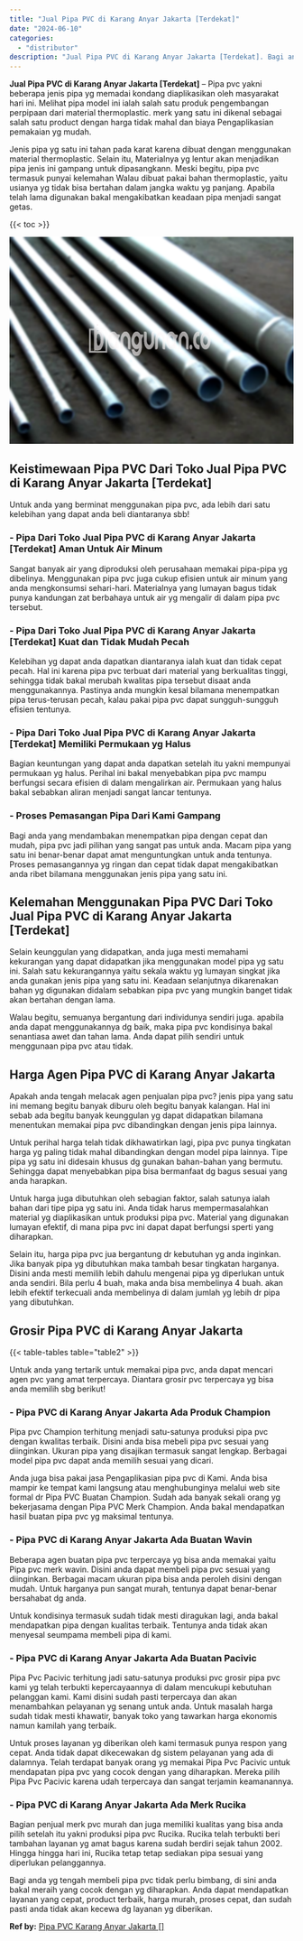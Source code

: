 ```yaml
---
title: "Jual Pipa PVC di Karang Anyar Jakarta [Terdekat]"
date: "2024-06-10"
categories: 
  - "distributor"
description: "Jual Pipa PVC di Karang Anyar Jakarta [Terdekat]. Bagi anda yg tengah membeli pipa pvc tidak perlu bimbang, di sini anda bakal meraih yang cocok dengan yg di..."
---
```


**Jual Pipa PVC di Karang Anyar Jakarta \[Terdekat\]** – Pipa pvc yakni beberapa jenis pipa yg memadai kondang diaplikasikan oleh masyarakat hari ini. Melihat pipa model ini ialah salah satu produk pengembangan perpipaan dari material thermoplastic. merk yang satu ini dikenal sebagai salah satu product dengan harga tidak mahal dan biaya Pengaplikasian pemakaian yg mudah.

Jenis pipa yg satu ini tahan pada karat karena dibuat dengan menggunakan material thermoplastic. Selain itu, Materialnya yg lentur akan menjadikan pipa jenis ini gampang untuk dipasangkann. Meski begitu, pipa pvc termasuk punyai kelemahan Walau dibuat pakai bahan thermoplastic, yaitu usianya yg tidak bisa bertahan dalam jangka waktu yg panjang. Apabila telah lama digunakan bakal mengakibatkan keadaan pipa menjadi sangat getas.

{{< toc >}}

![Jual Pipa PVC di Karang Anyar Jakarta [Terdekat]](/images/jaul-pipa-pvc-21.png)

## Keistimewaan Pipa PVC Dari Toko Jual Pipa PVC di Karang Anyar Jakarta \[Terdekat\]

Untuk anda yang berminat menggunakan pipa pvc, ada lebih dari satu kelebihan yang dapat anda beli diantaranya sbb!

### \- Pipa Dari Toko Jual Pipa PVC di Karang Anyar Jakarta \[Terdekat\] Aman Untuk Air Minum

Sangat banyak air yang diproduksi oleh perusahaan memakai pipa-pipa yg dibelinya. Menggunakan pipa pvc juga cukup efisien untuk air minum yang anda mengkonsumsi sehari-hari. Materialnya yang lumayan bagus tidak punya kandungan zat berbahaya untuk air yg mengalir di dalam pipa pvc tersebut.

### \- Pipa Dari Toko Jual Pipa PVC di Karang Anyar Jakarta \[Terdekat\] Kuat dan Tidak Mudah Pecah

Kelebihan yg dapat anda dapatkan diantaranya ialah kuat dan tidak cepat pecah. Hal ini karena pipa pvc terbuat dari material yang berkualitas tinggi, sehingga tidak bakal merubah kwalitas pipa tersebut disaat anda menggunakannya. Pastinya anda mungkin kesal bilamana menempatkan pipa terus-terusan pecah, kalau pakai pipa pvc dapat sungguh-sungguh efisien tentunya.

### \- Pipa Dari Toko Jual Pipa PVC di Karang Anyar Jakarta \[Terdekat\] Memiliki Permukaan yg Halus

Bagian keuntungan yang dapat anda dapatkan setelah itu yakni mempunyai permukaan yg halus. Perihal ini bakal menyebabkan pipa pvc mampu berfungsi secara efisien di dalam mengalirkan air. Permukaan yang halus bakal sebabkan aliran menjadi sangat lancar tentunya.

### \- Proses Pemasangan Pipa Dari Kami Gampang

Bagi anda yang mendambakan menempatkan pipa dengan cepat dan mudah, pipa pvc jadi pilihan yang sangat pas untuk anda. Macam pipa yang satu ini benar-benar dapat amat menguntungkan untuk anda tentunya. Proses pemasangannya yg ringan dan cepat tidak dapat mengakibatkan anda ribet bilamana menggunakan jenis pipa yang satu ini.

## Kelemahan Menggunakan Pipa PVC Dari Toko Jual Pipa PVC di Karang Anyar Jakarta \[Terdekat\]

Selain keunggulan yang didapatkan, anda juga mesti memahami kekurangan yang dapat didapatkan jika menggunakan model pipa yg satu ini. Salah satu kekurangannya yaitu sekala waktu yg lumayan singkat jika anda gunakan jenis pipa yang satu ini. Keadaan selanjutnya dikarenakan bahan yg digunakan didalam sebabkan pipa pvc yang mungkin banget tidak akan bertahan dengan lama.

Walau begitu, semuanya bergantung dari individunya sendiri juga. apabila anda dapat menggunakannya dg baik, maka pipa pvc kondisinya bakal senantiasa awet dan tahan lama. Anda dapat pilih sendiri untuk menggunaan pipa pvc atau tidak.

## Harga Agen Pipa PVC di Karang Anyar Jakarta

Apakah anda tengah melacak agen penjualan pipa pvc? jenis pipa yang satu ini memang begitu banyak diburu oleh begitu banyak kalangan. Hal ini sebab ada begitu banyak keunggulan yg dapat didapatkan bilamana menentukan memakai pipa pvc dibandingkan dengan jenis pipa lainnya.

Untuk perihal harga telah tidak dikhawatirkan lagi, pipa pvc punya tingkatan harga yg paling tidak mahal dibandingkan dengan model pipa lainnya. Tipe pipa yg satu ini didesain khusus dg gunakan bahan-bahan yang bermutu. Sehingga dapat menyebabkan pipa bisa bermanfaat dg bagus sesuai yang anda harapkan.

Untuk harga juga dibutuhkan oleh sebagian faktor, salah satunya ialah bahan dari tipe pipa yg satu ini. Anda tidak harus mempermasalahkan material yg diaplikasikan untuk produksi pipa pvc. Material yang digunakan lumayan efektif, di mana pipa pvc ini dapat dapat berfungsi sperti yang diharapkan.

Selain itu, harga pipa pvc jua bergantung dr kebutuhan yg anda inginkan. Jika banyak pipa yg dibutuhkan maka tambah besar tingkatan harganya. Disini anda mesti memilih lebih dahulu mengenai pipa yg diperlukan untuk anda sendiri. Bila perlu 4 buah, maka anda bisa membelinya 4 buah. akan lebih efektif terkecuali anda membelinya di dalam jumlah yg lebih dr pipa yang dibutuhkan.

## Grosir Pipa PVC di Karang Anyar Jakarta

{{< table-tables table="table2" >}}

Untuk anda yang tertarik untuk memakai pipa pvc, anda dapat mencari agen pvc yang amat terpercaya. Diantara grosir pvc terpercaya yg bisa anda memilih sbg berikut!

### \- Pipa PVC di Karang Anyar Jakarta Ada Produk Champion

Pipa pvc Champion terhitung menjadi satu-satunya produksi pipa pvc dengan kwalitas terbaik. Disini anda bisa mebeli pipa pvc sesuai yang diinginkan. Ukuran pipa yang disajikan termasuk sangat lengkap. Berbagai model pipa pvc dapat anda memilih sesuai yang dicari.

Anda juga bisa pakai jasa Pengaplikasian pipa pvc di Kami. Anda bisa mampir ke tempat kami langsung atau menghubunginya melalui web site formal dr Pipa PVC Buatan Champion. Sudah ada banyak sekali orang yg bekerjasama dengan Pipa PVC Merk Champion. Anda bakal mendapatkan hasil buatan pipa pvc yg maksimal tentunya.

### \- Pipa PVC di Karang Anyar Jakarta Ada Buatan Wavin

Beberapa agen buatan pipa pvc terpercaya yg bisa anda memakai yaitu Pipa pvc merk wavin. Disini anda dapat membeli pipa pvc sesuai yang diinginkan. Berbagai macam ukuran pipa bisa anda peroleh disini dengan mudah. Untuk harganya pun sangat murah, tentunya dapat benar-benar bersahabat dg anda.

Untuk kondisinya termasuk sudah tidak mesti diragukan lagi, anda bakal mendapatkan pipa dengan kualitas terbaik. Tentunya anda tidak akan menyesal seumpama membeli pipa di kami.

### \- Pipa PVC di Karang Anyar Jakarta Ada Buatan Pacivic

Pipa Pvc Pacivic terhitung jadi satu-satunya produksi pvc grosir pipa pvc kami yg telah terbukti kepercayaannya di dalam mencukupi kebutuhan pelanggan kami. Kami disini sudah pasti terpercaya dan akan menambahkan pelayanan yg senang untuk anda. Untuk masalah harga sudah tidak mesti khawatir, banyak toko yang tawarkan harga ekonomis namun kamilah yang terbaik.

Untuk proses layanan yg diberikan oleh kami termasuk punya respon yang cepat. Anda tidak dapat dikecewakan dg sistem pelayanan yang ada di dalamnya. Telah terdapat banyak orang yg memakai Pipa Pvc Pacivic untuk mendapatan pipa pvc yang cocok dengan yang diharapkan. Mereka pilih Pipa Pvc Pacivic karena udah terpercaya dan sangat terjamin keamanannya.

### \- Pipa PVC di Karang Anyar Jakarta Ada Merk Rucika

Bagian penjual merk pvc murah dan juga memiliki kualitas yang bisa anda pilih setelah itu yakni produksi pipa pvc Rucika. Rucika telah terbukti beri tambahan layanan yg amat bagus karena sudah berdiri sejak tahun 2002. Hingga hingga hari ini, Rucika tetap tetap sediakan pipa sesuai yang diperlukan pelanggannya.

Bagi anda yg tengah membeli pipa pvc tidak perlu bimbang, di sini anda bakal meraih yang cocok dengan yg diharapkan. Anda dapat mendapatkan layanan yang cepat, product terbaik, harga murah, proses cepat, dan sudah pasti anda tidak akan kecewa dg layanan yg diberikan.

**Ref by:** [Pipa PVC Karang Anyar Jakarta []](https://id.wikipedia.org/wiki/Pipa)
